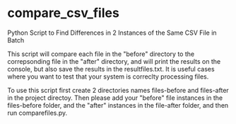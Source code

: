 # compare_csv_files
Python Script to Find Differences in 2 Instances of the Same CSV File in Batch

This script will compare each file in the "before" directory to the correpsonding file in the "after" directory, and will print the results on the console, but also save the results in the resultfiles.txt. It is useful cases where you want to test that your system is correclty processing files.

To use this script first create 2 directories names files-before and files-after in the project directoy. Then please add your "before" file instances in the files-before folder, and the "after" instances in the file-after folder, and then run comparefiles.py.
